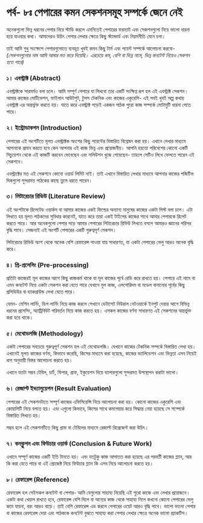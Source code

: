 # পর্ব- ৮ঃ পেপারের কমন সেকশনসমূহ সম্পর্কে জেনে নেই

অনেকগুলো ভিন্ন ধরনের পেপার নিয়ে স্টাডি করলে এমনিতেই পেপারের ফরম্যাট এবং সেকশনগুলো নিয়ে ভালো ধারনা হয়ে যাওয়ার কথা। আমাদেরও উচিৎ পেপার লেখার ক্ষেত্রে কিছু স্ট্যান্ডার্ড এবং নিয়মনীতি মেনে চলা।

তাই আমি শুধু সংক্ষেপে পেপারগুলোতে ব্যবহৃত খুবই কমন কিছু টার্ম এবং পয়েন্ট সম্পর্কে আলোচনা করবো- _\(সেকশনগুলোর নাম আমি আমার মত করে দিয়েছি। এরচেয়ে কম, বেশি বা ভিন্ন নামে, ভিন্ন কনটেন্ট নিয়েও সেকশন হতে পারে\)_

### ১। এবস্ট্রাক্ট \(Abstract\) 

এবস্ট্রাক্টকে সারমর্মও বলা চলে। আমি সম্পূর্ণ পেপারে যা লিখবো তার একটি সংক্ষিপ্ত রূপ হল এই এবস্ট্রাক্ট সেকশন। আমার কাজের মোটিভেশন, ফাইলান আউটপুট, টুলস টেকনিক এবং কাজের একুরেসি- এই সবই খুবই অল্প কথায় এবস্ট্রাক্ট এর অন্তর্ভুক্ত করতে হয়। যাতে করে এবস্ট্রাক্ট পড়েই একজন পাঠক পুরো কাজ সম্পর্কে মোটামুটি ধারনা পেতে পারে।

### ২। ইন্ট্রোডাকশন \(Introduction\)

পেপারের এই অংশটিতে মূলত এবস্ট্রাক্টক অংশের কিছু পয়েন্টের বিস্তারিত বিশ্লেষন করা হয়। এখানে লেখার মাধ্যমে আপনাকে প্রমান করতে হবে কেন আপনার এই কাজ ভিন্ন এবং প্রয়োজনীয়। আপনি হয়তো পরিবেশের কোনো একটি সিচুয়েশন থেকে এই কাজটি করবেন ভেবেছেন এবং সলিউশন খুজে পেয়েছেন- তাহলে সেটিও লিখে ফেলতে পারেন এই সেকশনে।

এবস্ট্রাক্টের মত এই সেকশনে কোনো ওয়ার্ড লিমিট নাই। তাই এখানে বিস্তারিত লেখার মাধ্যমে আপনার কাজের পজিটিভ দিকগুলো সুন্দরমত পাঠকের কাছে তুলে ধরতে পারেন।

### ৩। লিটারেচার রিভিউ \(Literature Review\) 

এই অংশটাকে রিলেটেড ওয়ার্কস বা আমার কাজের একই ফিল্ডের অন্যান্য মানুষের কাজের একটা লিস্ট বলা চলে। এটা লিখতে হয় মূলত পাঠকদের সুবিধার কারনেই, যাতে করে তারা একই টাইপের কাজের সাথে আমার পেপারকে রিলেট করতে পারে। আর অনেকগুলো পেপার পড়ে আমার পেপারের লিটারেচার রিভিউ লিখতে বসলে আমারও জ্ঞানের পরিসর বৃদ্ধি পাবে। সেজন্যই এই অংশটি পেপারের একটি গুরুত্বপূর্ণ সেকশন।

লিটারেচার রিভিউ অংশ থেকে অনেক বেশি রেফারেন্স পাওয়া যায় সাধারণত, যা একটা পেপারের ভেলু আরও অনেক বৃদ্ধি করে।



### ৪। প্রি-প্রসেসিং \(Pre-processing\)

প্রতিটা কাজেরই মূল কাজের আগে কিছু কাজকর্ম থাকে যা মূল কাজের পূর্বে রেডি করে রাখতে হয়। পেপারে এই নামে বা এমন কনটেন্ট নিয়ে একটা সেকশন করা যেতে পারে যেখানে মুল কাজ, এলগোরিদম বা মডেল বানানোর পূর্বের কিছু প্রসিডিউর বা ব্যাকগ্রাউন্ড লেখা যেতে পারে। 

যেমন- মেশিন লার্নিং, ডিপ লার্নিং নিয়ে কাজ করলে সেখানে ডেটাসেট নিউরাল নেটওয়ার্কে ইনপুট দেয়ার আগে বিভিন্ন ধরনের প্রসেসিং, অ্যাট্রিবিউট পরিবর্তন নিয়ে কাজ করতে হয়। এসকল কাজের বর্ণনা সাধারণত এই সেকশনের অন্তর্ভুক্ত করা হয়ে থাকে।

### ৫। মেথোডলজি \(Methodology\)

একটা পেপারের সবচেয়ে গুরুত্বপূর্ণ সেকশন হল এই মেথোডলজি। যেখানে কাজের টেকনিক সম্পর্কে বিস্তারিত লেখা হয়। এখানেই মূলত কাজের বর্ণনা, কিভাবে করেছি, কিসের মাধ্যমে করা হয়েছে, কাজের ভ্যালিডেশন এবং ভিন্নতা এসব নিয়েই ধাপ অনুযায়ী বিস্তর আলোচনা করতে হয়।

এখানে যতটা সম্ভব টেবিল, চার্ট, ফিগার, গ্রাফ, ইকুয়েশন দিয়ে ব্যাপারগুলো সুন্দরমত উপাস্থাপন করাটা ভালো। 

### ৬। রেজাল্ট ইভ্যালুয়েশন \(Result Evaluation\)

পেপারের এই সেকশনটাতে সম্পূর্ণ কাজের এফিসিয়েন্সি নিয়ে আলোচনা করা হয়। কোনো কাজের একুরেসি এবং কোয়ালিটি নিয়ে বলতে হয়। এবং এগুলো কিভাবে, কিসের সাথে কমপেয়ার করে সিদ্ধান্ত নেয়া হয়েছে সে সম্পের্কে বিস্তারিত লিখতে হয়।

সম্ভব হলে এই সেকশনটিতে কিছু গ্রাফ বা টেবিলের মাধ্যমে রেজাল্ট রিপ্রেজেন্ট করা উচিৎ।

### ৭। কনক্লুশন এবং ফিউচার ওয়ার্ক \(Conclusion & Future Work\)

এখানে সম্পূর্ণ কাজের একটি ইতি টানতে হয়। এবং যতটুকু কাজ আপাতত করা হয়েছে এর পরবর্তী কাজের প্ল্যান, আর কি করা যেতে পারে বা এই প্রোজেক্ট নিয়ে ফিউচার প্ল্যান কি এসব নিয়ে আলোচনা করতে হয়।

### ৮। রেফারেন্স \(Reference\) 

রেফারেন্স হল সেইসকল কনটেন্ট বা পেপার- আমি যেগুলোর সাহায্য নিয়েছি এই পুরো কাজে এবং লেখার প্রয়োজনে। একটা কথা খেয়াল রাখতে হবে, রেফারেন্স বেশি দিলে বা অন্যের কাজ থেকে সাহায্য নিলে কখনো কোনো পেপারের ভেলু কমে যায়না, বরং আরও বাড়ে। তাই বেশি রেফারেন্স এড করলে পেপারের ওয়েট আরও বৃদ্ধি পাবে। ভালো ভালো পেপার বা কাজের রেফারেন্স দেয়া এবং পাঠককে কনটেন্ট বুঝতে সাহায্য করা পেপার লেখার ক্ষেত্রে অনেক ভালো প্র্যাকটিস।


